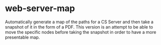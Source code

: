 # web-server-map

Automatically generate a map of the paths for a CS Server and then take a snapshot of it in the form of a PDF. This version is an attempt to be able to move the specific nodes before taking the snapshot in order to have a more presentable map. 
